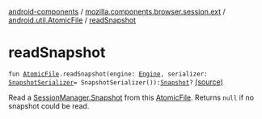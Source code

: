 [android-components](../../index.md) / [mozilla.components.browser.session.ext](../index.md) / [android.util.AtomicFile](index.md) / [readSnapshot](./read-snapshot.md)

# readSnapshot

`fun `[`AtomicFile`](https://developer.android.com/reference/android/util/AtomicFile.html)`.readSnapshot(engine: `[`Engine`](../../mozilla.components.concept.engine/-engine/index.md)`, serializer: `[`SnapshotSerializer`](../../mozilla.components.browser.session.storage/-snapshot-serializer/index.md)` = SnapshotSerializer()): `[`Snapshot`](../../mozilla.components.browser.session/-session-manager/-snapshot/index.md)`?` [(source)](https://github.com/mozilla-mobile/android-components/blob/master/components/browser/session/src/main/java/mozilla/components/browser/session/ext/AtomicFile.kt#L18)

Read a [SessionManager.Snapshot](../../mozilla.components.browser.session/-session-manager/-snapshot/index.md) from this [AtomicFile](https://developer.android.com/reference/android/util/AtomicFile.html). Returns `null` if no snapshot could be read.

